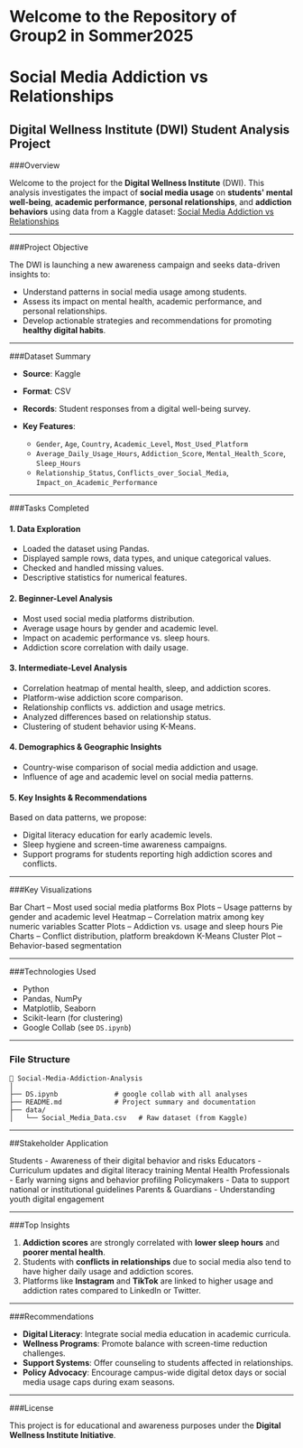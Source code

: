 # Welcome to the Repository of Group2 in Sommer2025

# Social Media Addiction vs Relationships

## Digital Wellness Institute (DWI) Student Analysis Project

###Overview

Welcome to the project for the **Digital Wellness Institute** (DWI). This analysis investigates the impact of **social media usage** on **students' mental well-being**, **academic performance**, **personal relationships**, and **addiction behaviors** using data from a Kaggle dataset:
[Social Media Addiction vs Relationships](https://www.kaggle.com/datasets/adilshamim8/social-media-addiction-vs-relationships/data)

---

###Project Objective

The DWI is launching a new awareness campaign and seeks data-driven insights to:

* Understand patterns in social media usage among students.
* Assess its impact on mental health, academic performance, and personal relationships.
* Develop actionable strategies and recommendations for promoting **healthy digital habits**.

---

###Dataset Summary

* **Source**: Kaggle
* **Format**: CSV
* **Records**: Student responses from a digital well-being survey.
* **Key Features**:

  * `Gender`, `Age`, `Country`, `Academic_Level`, `Most_Used_Platform`
  * `Average_Daily_Usage_Hours`, `Addiction_Score`, `Mental_Health_Score`, `Sleep_Hours`
  * `Relationship_Status`, `Conflicts_over_Social_Media`, `Impact_on_Academic_Performance`

---

###Tasks Completed

#### 1. Data Exploration

* Loaded the dataset using Pandas.
* Displayed sample rows, data types, and unique categorical values.
* Checked and handled missing values.
* Descriptive statistics for numerical features.

#### 2. Beginner-Level Analysis

* Most used social media platforms distribution.
* Average usage hours by gender and academic level.
* Impact on academic performance vs. sleep hours.
* Addiction score correlation with daily usage.

#### 3. Intermediate-Level Analysis

* Correlation heatmap of mental health, sleep, and addiction scores.
* Platform-wise addiction score comparison.
* Relationship conflicts vs. addiction and usage metrics.
* Analyzed differences based on relationship status.
* Clustering of student behavior using K-Means.

#### 4. Demographics & Geographic Insights

* Country-wise comparison of social media addiction and usage.
* Influence of age and academic level on social media patterns.

#### 5. Key Insights & Recommendations

Based on data patterns, we propose:

* Digital literacy education for early academic levels.
* Sleep hygiene and screen-time awareness campaigns.
* Support programs for students reporting high addiction scores and conflicts.

---

###Key Visualizations

Bar Chart – Most used social media platforms
Box Plots – Usage patterns by gender and academic level
Heatmap – Correlation matrix among key numeric variables
Scatter Plots – Addiction vs. usage and sleep hours
Pie Charts – Conflict distribution, platform breakdown
K-Means Cluster Plot – Behavior-based segmentation

---

###Technologies Used

* Python
* Pandas, NumPy
* Matplotlib, Seaborn
* Scikit-learn (for clustering)
* Google Collab (see `DS.ipynb`)

---

### File Structure

```
📁 Social-Media-Addiction-Analysis
│
├── DS.ipynb              # google collab with all analyses
├── README.md             # Project summary and documentation
├── data/
│   └── Social_Media_Data.csv   # Raw dataset (from Kaggle)
```

---

##Stakeholder	Application

Students                        	- Awareness of their digital behavior and risks
Educators                       	- Curriculum updates and digital literacy training
Mental Health Professionals      	- Early warning signs and behavior profiling
Policymakers                    	- Data to support national or institutional guidelines
Parents & Guardians             	- Understanding youth digital engagement

---

###Top Insights

1. **Addiction scores** are strongly correlated with **lower sleep hours** and **poorer mental health**.
2. Students with **conflicts in relationships** due to social media also tend to have higher daily usage and addiction scores.
3. Platforms like **Instagram** and **TikTok** are linked to higher usage and addiction rates compared to LinkedIn or Twitter.

---

###Recommendations

* **Digital Literacy**: Integrate social media education in academic curricula.
* **Wellness Programs**: Promote balance with screen-time reduction challenges.
* **Support Systems**: Offer counseling to students affected in relationships.
* **Policy Advocacy**: Encourage campus-wide digital detox days or social media usage caps during exam seasons.

---

###License

This project is for educational and awareness purposes under the **Digital Wellness Institute Initiative**.
